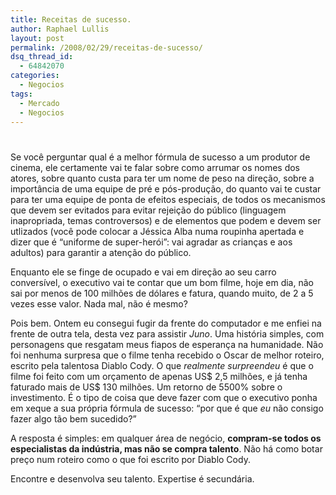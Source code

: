 ```yaml
---
title: Receitas de sucesso.
author: Raphael Lullis
layout: post
permalink: /2008/02/29/receitas-de-sucesso/
dsq_thread_id:
  - 64842070
categories:
  - Negocios
tags:
  - Mercado
  - Negocios
---
```

# 

Se você perguntar qual é a melhor fórmula de sucesso a um produtor de cinema, ele certamente vai te falar sobre como arrumar os nomes dos atores, sobre quanto custa para ter um nome de peso na direção, sobre a importância de uma equipe de pré e pós-produção, do quanto vai te custar para ter uma equipe de ponta de efeitos especiais, de todos os mecanismos que devem ser evitados para evitar rejeição do público (linguagem inapropriada, temas controversos) e de elementos que podem e devem ser utlizados (você pode colocar a Jéssica Alba numa roupinha apertada e dizer que é “uniforme de super-herói”: vai agradar as crianças e aos adultos) para garantir a atenção do público.

Enquanto ele se finge de ocupado e vai em direção ao seu carro conversível, o executivo vai te contar que um bom filme, hoje em dia, não sai por menos de 100 milhões de dólares e fatura, quando muito, de 2 a 5 vezes esse valor. Nada mal, não é mesmo?

Pois bem. Ontem eu consegui fugir da frente do computador e me enfiei na frente de outra tela, desta vez para assistir *Juno*. Uma história simples, com personagens que resgatam meus fiapos de esperança na humanidade. Não foi nenhuma surpresa que o filme tenha recebido o Oscar de melhor roteiro, escrito pela talentosa Diablo Cody. O que *realmente surpreendeu* é que o filme foi feito com um orçamento de apenas US$ 2,5 milhões, e já tenha faturado mais de US$ 130 milhões. Um retorno de 5500% sobre o investimento. É o tipo de coisa que deve fazer com que o executivo ponha em xeque a sua própria fórmula de sucesso: “por que é que *eu* não consigo fazer algo tão bem sucedido?”

A resposta é simples: em qualquer área de negócio, **compram-se todos os especialistas da indústria, mas não se compra talento**. Não há como botar preço num roteiro como o que foi escrito por Diablo Cody.

Encontre e desenvolva seu talento. Expertise é secundária.